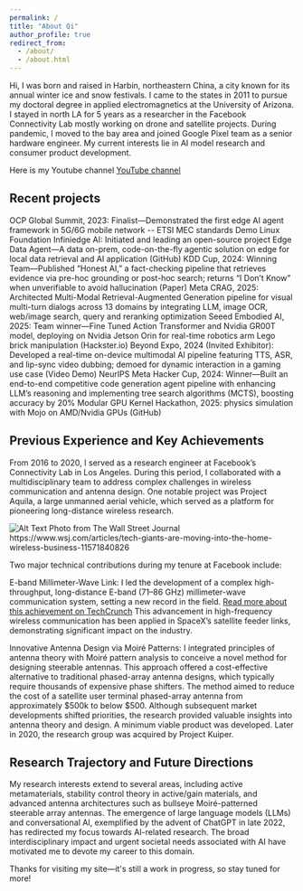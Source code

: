 ```yaml
---
permalink: /
title: "About Qi"
author_profile: true
redirect_from: 
  - /about/
  - /about.html
---
```

Hi, I was born and raised in Harbin, northeastern China, a city known for its annual winter ice and snow festivals. I came to the states in 2011 to pursue my doctoral degree in applied electromagnetics at the University of Arizona. I stayed in north LA for 5 years as a researcher in the Facebook Connectivity Lab mostly working on drone and satellite projects. During pandemic, I moved to the bay area and joined Google Pixel team as a senior hardware engineer. My current interests lie in AI model research and consumer product development. 

Here is my Youtube channel <a href="https://www.youtube.com/channel/UCHy1iU-mW2XcQhMHysJvaHA" target="_blank">YouTube channel</a> 

Recent projects
---
OCP Global Summit, 2023: Finalist—Demonstrated the first edge AI agent framework in 5G/6G mobile network -- ETSI MEC standards Demo
Linux Foundation Infiniedge AI: Initiated and leading an open-source project Edge Data Agent—A data on-prem, code-on-the-fly agentic solution on edge for local data retrieval and AI application (GitHub)
KDD Cup, 2024: Winning Team—Published “Honest AI,” a fact-checking pipeline that retrieves evidence via pre-hoc grounding or post-hoc search; returns “I Don’t Know” when unverifiable to avoid hallucination (Paper)
Meta CRAG, 2025: Architected Multi-Modal Retrieval-Augmented Generation pipeline for visual multi-turn dialogs across 13 domains by integrating LLM, image OCR, web/image search, query and reranking optimization
Seeed Embodied AI, 2025: Team winner—Fine Tuned Action Transformer and Nvidia GR00T model, deploying on Nvidia Jetson Orin for real-time robotics arm Lego brick manipulation (Hackster.io)
Beyond Expo, 2024 (Invited Exhibitor): Developed a real-time on-device multimodal AI pipeline featuring TTS, ASR, and lip-sync video dubbing; demoed for dynamic interaction in a gaming use case (Video Demo)
NeurIPS Meta Hacker Cup, 2024: Winner—Built an end-to-end competitive code generation agent pipeline with enhancing LLM’s reasoning and implementing tree search algorithms (MCTS), boosting accuracy by 20%
Modular GPU Kernel Hackathon, 2025: physics simulation with Mojo on AMD/Nvidia GPUs (GitHub)

Previous Experience and Key Achievements
---
From 2016 to 2020, I served as a research engineer at Facebook’s Connectivity Lab in Los Angeles. During this period, I collaborated with a multidisciplinary team to address complex challenges in wireless communication and antenna design. One notable project was Project Aquila, a large unmanned aerial vehicle, which served as a platform for pioneering long-distance wireless research.

<img src="files/wsj_qitang.avif" alt="Alt Text" width="desired_width" height="desired_height">
Photo from The Wall Street Journal https://www.wsj.com/articles/tech-giants-are-moving-into-the-home-wireless-business-11571840826

Two major technical contributions during my tenure at Facebook include:

E-band Millimeter-Wave Link: I led the development of a complex high-throughput, long-distance E-band (71–86 GHz) millimeter-wave communication system, setting a new record in the field.  <a href="https://techcrunch.com/2017/04/19/facebooks-millimeter-wave-radio-tech-hits-new-bandwidth-records/?fbclid=IwY2xjawHsVZZleHRuA2FlbQIxMQABHc3j-WvWnDk_gBAGb6Jh4iBZblvAQhuPNKW3mIO4fLofToCk_mRmDqcRcQ_aem_9djtcKzJWGYHpPtkoHp3Iw" target="_blank">Read more about this achievement on TechCrunch</a> This advancement in high-frequency wireless communication has been applied in SpaceX’s satellite feeder links, demonstrating significant impact on the industry.

Innovative Antenna Design via Moiré Patterns: I integrated principles of antenna theory with Moiré pattern analysis to conceive a novel method for designing steerable antennas. This approach offered a cost-effective alternative to traditional phased-array antenna designs, which typically require thousands of expensive phase shifters. The method aimed to reduce the cost of a satellite user terminal phased-array antenna from approximately $500k to below $500. Although subsequent market developments shifted priorities, the research provided valuable insights into antenna theory and design. A minimum viable product was developed. Later in 2020, the research group was acquired by Project Kuiper. 

Research Trajectory and Future Directions
--- 
My research interests extend to several areas, including active metamaterials, stability control theory in active/gain materials, and advanced antenna architectures such as bullseye Moiré-patterned steerable array antennas. The emergence of large language models (LLMs) and conversational AI, exemplified by the advent of ChatGPT in late 2022, has redirected my focus towards AI-related research. The broad interdisciplinary impact and urgent societal needs associated with AI have motivated me to devote my career to this domain.

Thanks for visiting my site—it's still a work in progress, so stay tuned for more!